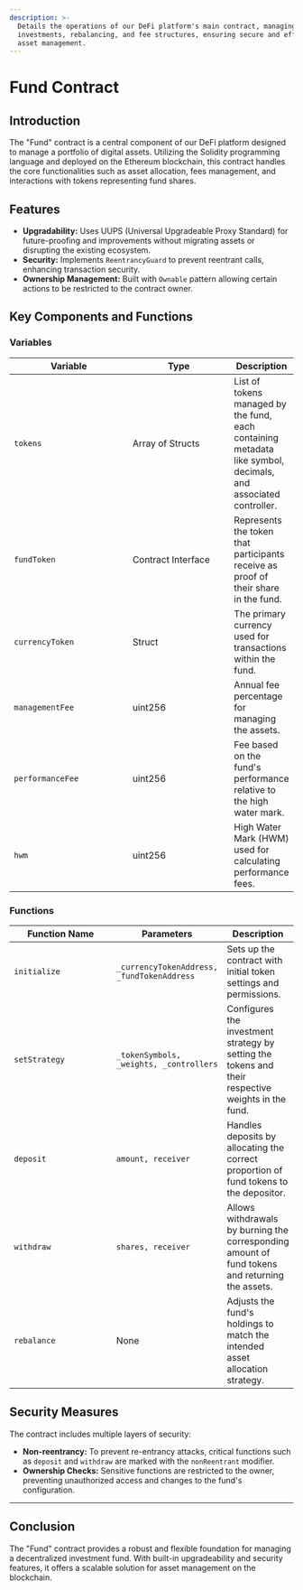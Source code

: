 ```yaml
---
description: >-
  Details the operations of our DeFi platform's main contract, managing
  investments, rebalancing, and fee structures, ensuring secure and efficient
  asset management.
---
```


# Fund Contract

## **Introduction**

The "Fund" contract is a central component of our DeFi platform designed to manage a portfolio of digital assets. Utilizing the Solidity programming language and deployed on the Ethereum blockchain, this contract handles the core functionalities such as asset allocation, fees management, and interactions with tokens representing fund shares.



## **Features**

* **Upgradability:** Uses UUPS (Universal Upgradeable Proxy Standard) for future-proofing and improvements without migrating assets or disrupting the existing ecosystem.
* **Security:** Implements `ReentrancyGuard` to prevent reentrant calls, enhancing transaction security.
* **Ownership Management:** Built with `Ownable` pattern allowing certain actions to be restricted to the contract owner.

## **Key Components and Functions**

### **Variables**

<table><thead><tr><th width="206">Variable</th><th width="178">Type</th><th>Description</th></tr></thead><tbody><tr><td><code>tokens</code></td><td>Array of Structs</td><td>List of tokens managed by the fund, each containing metadata like symbol, decimals, and associated controller.</td></tr><tr><td><code>fundToken</code></td><td>Contract Interface</td><td>Represents the token that participants receive as proof of their share in the fund.</td></tr><tr><td><code>currencyToken</code></td><td>Struct</td><td>The primary currency used for transactions within the fund.</td></tr><tr><td><code>managementFee</code></td><td>uint256</td><td>Annual fee percentage for managing the assets.</td></tr><tr><td><code>performanceFee</code></td><td>uint256</td><td>Fee based on the fund's performance relative to the high water mark.</td></tr><tr><td><code>hwm</code></td><td>uint256</td><td>High Water Mark (HWM) used for calculating performance fees.</td></tr></tbody></table>

### **Functions**

<table><thead><tr><th width="207">Function Name</th><th width="151">Parameters</th><th>Description</th></tr></thead><tbody><tr><td><code>initialize</code></td><td><code>_currencyTokenAddress, _fundTokenAddress</code></td><td>Sets up the contract with initial token settings and permissions.</td></tr><tr><td><code>setStrategy</code></td><td><code>_tokenSymbols, _weights, _controllers</code></td><td>Configures the investment strategy by setting the tokens and their respective weights in the fund.</td></tr><tr><td><code>deposit</code></td><td><code>amount, receiver</code></td><td>Handles deposits by allocating the correct proportion of fund tokens to the depositor.</td></tr><tr><td><code>withdraw</code></td><td><code>shares, receiver</code></td><td>Allows withdrawals by burning the corresponding amount of fund tokens and returning the assets.</td></tr><tr><td><code>rebalance</code></td><td>None</td><td>Adjusts the fund's holdings to match the intended asset allocation strategy.</td></tr></tbody></table>



## **Security Measures**

The contract includes multiple layers of security:

* **Non-reentrancy:** To prevent re-entrancy attacks, critical functions such as `deposit` and `withdraw` are marked with the `nonReentrant` modifier.
* **Ownership Checks:** Sensitive functions are restricted to the owner, preventing unauthorized access and changes to the fund's configuration.

***



## **Conclusion**

The "Fund" contract provides a robust and flexible foundation for managing a decentralized investment fund. With built-in upgradeability and security features, it offers a scalable solution for asset management on the blockchain.

